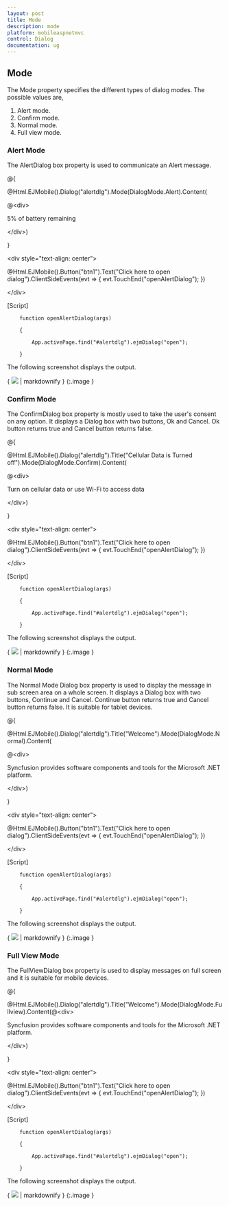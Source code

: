 ```yaml
---
layout: post
title: Mode
description: mode
platform: mobileaspnetmvc
control: Dialog
documentation: ug
---
```


## Mode

The Mode property specifies the different types of dialog modes. The possible values are, 

1. Alert mode. 
2. Confirm mode.
3. Normal mode.
4. Full view mode.
### Alert Mode


The AlertDialog box property is used to communicate an Alert message.



@{

@Html.EJMobile().Dialog("alertdlg").Mode(DialogMode.Alert).Content(

@&lt;div&gt;

5% of battery remaining

&lt;/div&gt;)

}



&lt;div style="text-align: center"&gt;

@Html.EJMobile().Button("btn1").Text("Click here to open dialog").ClientSideEvents(evt => { evt.TouchEnd("openAlertDialog"); })

&lt;/div&gt;



[Script]



        function openAlertDialog(args)

        {

            App.activePage.find("#alertdlg").ejmDialog("open");

        }



The following screenshot displays the output.

{ ![](Mode_images/Mode_img1.png) | markdownify }
{:.image }


### Confirm Mode

The ConfirmDialog box property is mostly used to take the user's consent on any option. It displays a Dialog box with two buttons, Ok and Cancel. Ok button returns true and Cancel button returns false.



@{

@Html.EJMobile().Dialog("alertdlg").Title("Cellular Data is Turned off").Mode(DialogMode.Confirm).Content(

@&lt;div&gt;

Turn on cellular data or use Wi-Fi to access data

&lt;/div&gt;)

}



&lt;div style="text-align: center"&gt;

@Html.EJMobile().Button("btn1").Text("Click here to open dialog").ClientSideEvents(evt => { evt.TouchEnd("openAlertDialog"); })

&lt;/div&gt;



[Script]



        function openAlertDialog(args)

        {

            App.activePage.find("#alertdlg").ejmDialog("open");

        }



The following screenshot displays the output.

{ ![](Mode_images/Mode_img2.png) | markdownify }
{:.image }


### Normal Mode

The Normal Mode Dialog box property is used to display the message in sub screen area on a whole screen. It displays a Dialog box with two buttons, Continue and Cancel. Continue button returns true and Cancel button returns false. It is suitable for tablet devices.



@{

@Html.EJMobile().Dialog("alertdlg").Title("Welcome").Mode(DialogMode.Normal).Content(

@&lt;div&gt;

Syncfusion provides software components and tools for the Microsoft .NET platform.

&lt;/div&gt;)

}



&lt;div style="text-align: center"&gt;

@Html.EJMobile().Button("btn1").Text("Click here to open dialog").ClientSideEvents(evt => { evt.TouchEnd("openAlertDialog"); })

&lt;/div&gt;



[Script]



        function openAlertDialog(args)

        {

            App.activePage.find("#alertdlg").ejmDialog("open");

        }



The following screenshot displays the output.

{ ![](Mode_images/Mode_img3.png) | markdownify }
{:.image }


### Full View Mode

The FullViewDialog box property is used to display messages on full screen and it is suitable for mobile devices.



@{

@Html.EJMobile().Dialog("alertdlg").Title("Welcome").Mode(DialogMode.Fullview).Content(@&lt;div&gt;

Syncfusion provides software components and tools for the Microsoft .NET platform.

&lt;/div&gt;)

}



&lt;div style="text-align: center"&gt;

@Html.EJMobile().Button("btn1").Text("Click here to open dialog").ClientSideEvents(evt => { evt.TouchEnd("openAlertDialog"); })

&lt;/div&gt;



[Script]



        function openAlertDialog(args)

        {

            App.activePage.find("#alertdlg").ejmDialog("open");

        }



The following screenshot displays the output.

{ ![](Mode_images/Mode_img4.png) | markdownify }
{:.image }


